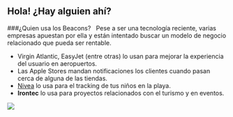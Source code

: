 ## Hola! ¿Hay alguien ahí?
###¿Quien usa los Beacons?
&nbsp;
Pese a ser una tecnología reciente, varias empresas apuestan por ella y están intentado buscar un modelo de negocio relacionado que pueda ser rentable.
<ul>
    <li>Virgin Atlantic, EasyJet (entre otras) lo usan para mejorar la experiencia del usuario en aeropuertos.</li>
    <li>Las Apple Stores mandan notificaciones los clientes cuando pasan cerca de alguna de las tiendas.</li>
    <li><a href="https://www.youtube.com/watch?v=nZ532wkhHYs" target="_blank">Nivea</a> lo usa para el tracking de tus niños en la playa.</li>

<li><strong>Irontec</strong> lo usa para proyectos relacionados con el turismo y en eventos.</li>
</ul>
<img src="../images/fallout.png"/>
